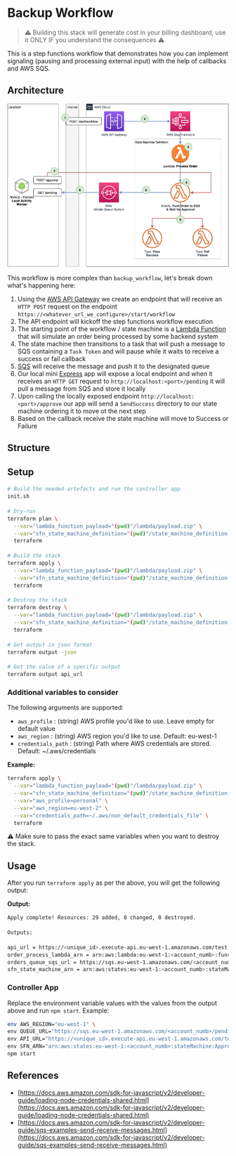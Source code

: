# Backup Workflow
> ⚠️ Building this stack will generate cost in your billing dashboard, use it ONLY IF you understand the consequences ⚠️

This is a step functions workflow that demonstrates how you can implement signaling (pausing and processing external input) with the help of callbacks and AWS SQS.

## Architecture

!["Architecture Diagram"](./_assets/sfn_approval_workflow.png)

This workflow is more complex than `backup_workflow`, let's break down what's happening here:

1. Using the [AWS API Gateway]() we create an endpoint that will receive an `HTTP POST` request on the endpoint `https://<whatever_url_we_configure>/start/workflow`
2. The API endpoint will kickoff the step functions workflow execution
3. The starting point of the workflow / state machine is a [Lambda Function]() that will simulate an order being processed by some backend system
4. The state machine then transitions to a task that will push a message to SQS containing a `Task Token` and will pause while it waits to receive a success or fail callback
5. [SQS]() will receive the message and push it to the designated queue
6. Our local mini [Express]() app will expose a local endpoint and when it receives an `HTTP GET` request to `http://localhost:<port>/pending` it will pull a message from SQS and store it locally
7. Upon calling the locally exposed endpoint `http://localhost:<port>/approve` our app will send a `SendSuccess` directory to our state machine ordering it to move ot the next step
8. Based on the callback receive the state machine will move to Success or Failure 

## Structure

## Setup

```sh
# Build the needed artefacts and run the controller app
init.sh

# Dry-run
terraform plan \
  --var="lambda_function_payload="(pwd)"/lambda/payload.zip" \
  --var="sfn_state_machine_definition="(pwd)"/state_machine_definition.json.tpl" \
  terraform

# Build the stack
terraform apply \
  --var="lambda_function_payload="(pwd)"/lambda/payload.zip" \
  --var="sfn_state_machine_definition="(pwd)"/state_machine_definition.json.tpl" \
  terraform

# Destroy the stack
terraform destroy \
  --var="lambda_function_payload="(pwd)"/lambda/payload.zip" \
  --var="sfn_state_machine_definition="(pwd)"/state_machine_definition.json.tpl" \
  terraform

# Get output in json format
terraform output -json

# Get the value of a specific output
terraform output api_url
```

### Additional variables to consider

The following arguments are supported:

- `aws_profile` : (string) AWS profile you'd like to use. Leave empty for default value
- `aws_region` : (string) AWS region you'd like to use. Default: eu-west-1
- `credentials_path` : (string) Path where AWS credentials are stored. Default: ~/.aws/credentials

**Example:**
```sh
terraform apply \
  --var="lambda_function_payload="(pwd)"/lambda/payload.zip" \
  --var="sfn_state_machine_definition="(pwd)"/state_machine_definition.json.tpl" \
  --var="aws_profile=personal" \
  --var="aws_region=eu-west-2" \
  --var="credentials_path=~/.aws/non_default_credentials_file" \
  terraform
```

⚠️ Make sure to pass the exact same variables when you want to destroy the stack.

## Usage

After you run `terraform apply` as per the above, you will get the following output:

**Output:**
```sh
Apply complete! Resources: 29 added, 0 changed, 0 destroyed.

Outputs:

api_url = https://<unique_id>.execute-api.eu-west-1.amazonaws.com/test
order_process_lambda_arn = arn:aws:lambda:eu-west-1:<account_numb>:function:PROCESS_ORDER-helped-skylark
orders_queue_sqs_url = https://sqs.eu-west-1.amazonaws.com/<account_numb>/pending_orders_queue.fifo
sfn_state_machine_arn = arn:aws:states:eu-west-1:<account_numb>:stateMachine:ApprovalWorkflowStateMachine-helped-skylark
```

### Controller App

Replace the environment variable values with the values from the output above and run `npm start`. Example:

```sh
env AWS_REGION="eu-west-1" \
env QUEUE_URL="https://sqs.eu-west-1.amazonaws.com/<account_numb>/pending_orders_queue" \
env API_URL="https://<unique_id>.execute-api.eu-west-1.amazonaws.com/test/order" \
env SFN_ARN="arn:aws:states:eu-west-1:<account_numb>:stateMachine:ApprovalWorkflowStateMachine-helped-skylark" \
npm start
```

## References

- [https://docs.aws.amazon.com/sdk-for-javascript/v2/developer-guide/loading-node-credentials-shared.html](https://docs.aws.amazon.com/sdk-for-javascript/v2/developer-guide/loading-node-credentials-shared.html)
- [https://docs.aws.amazon.com/sdk-for-javascript/v2/developer-guide/sqs-examples-send-receive-messages.html](https://docs.aws.amazon.com/sdk-for-javascript/v2/developer-guide/sqs-examples-send-receive-messages.html)